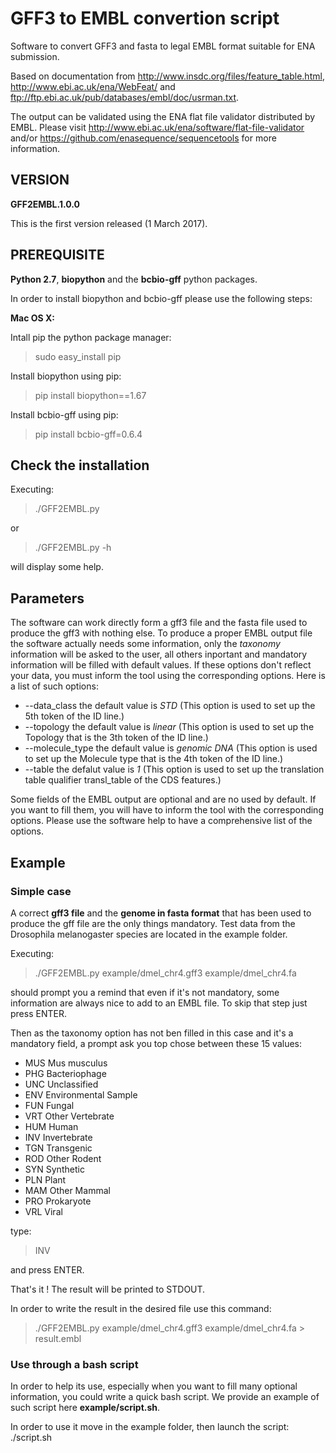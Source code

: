 GFF3 to EMBL convertion script
==============================

Software to convert GFF3 and fasta to legal EMBL format suitable for 
ENA submission.

Based on documentation from http://www.insdc.org/files/feature_table.html, http://www.ebi.ac.uk/ena/WebFeat/ and
ftp://ftp.ebi.ac.uk/pub/databases/embl/doc/usrman.txt.

The output can be validated using the ENA flat file validator distributed by EMBL. Please visit http://www.ebi.ac.uk/ena/software/flat-file-validator and/or https://github.com/enasequence/sequencetools for more information.

## VERSION 
**GFF2EMBL.1.0.0**

This is the first version released (1 March 2017). 

## PREREQUISITE

**Python 2.7**, **biopython** and the **bcbio-gff** python packages.

In order to install biopython and bcbio-gff please use the following steps:

**Mac OS X:**

 Intall pip the python package manager:
 >sudo easy_install pip 

 Install biopython using pip:
 >pip install biopython==1.67

 Install bcbio-gff using pip:
 >pip install bcbio-gff=0.6.4

## Check the installation

 Executing:
 >./GFF2EMBL.py
 
 or
 
 >./GFF2EMBL.py -h
 
will display some help.
 
## Parameters

The software can work directly form a gff3 file and the fasta file used to produce the gff3 with nothing else. 
To produce a proper EMBL output file the software actually needs some information, only the _taxonomy_ information will be asked to the user, all others inportant and mandatory information will be filled with default values. If these options don't reflect your data, you must inform the tool using the corresponding options. Here is a list of such options:

  - --data_class the default value is *STD* (This option is used to set up the 5th token of the ID line.)
  - --topology the default value is *linear* (This option is used to set up the Topology that is the 3th token of the ID line.)
  - --molecule_type the default value is *genomic DNA* (This option is used to set up the Molecule type that is the 4th token of the ID line.)
  - --table the defalut value is *1* (This option is used to set up the translation table qualifier transl_table of the CDS features.)
 

Some fields of the EMBL output are optional and are no used by default. If you want to fill them, you will have to inform the tool with the corresponding options. Please use the software help to have a comprehensive list of the options.


## Example

### Simple case

A correct **gff3 file** and the **genome in fasta format** that has been used to produce the gff file are the only things mandatory.
Test data from the Drosophila melanogaster species are located in the example folder.

 Executing:
 >./GFF2EMBL.py example/dmel_chr4.gff3 example/dmel_chr4.fa
 
 should prompt you a remind that even if it's not mandatory, some information are always nice to add to an EMBL file.
 To skip that step just press ENTER.
 
 Then as the taxonomy option has not ben filled in this case and it's a mandatory field, a prompt ask you top chose between these 15 values:
  - MUS	Mus musculus
  - PHG	Bacteriophage
  - UNC	Unclassified
  - ENV	Environmental Sample
  - FUN	Fungal
  - VRT	Other Vertebrate
  - HUM	Human
  - INV	Invertebrate
  - TGN	Transgenic
  - ROD	Other Rodent
  - SYN	Synthetic
  - PLN	Plant
  - MAM	Other Mammal
  - PRO	Prokaryote
  - VRL	Viral
 
 type:
 >INV

 and press ENTER.

 That's it ! The result will be printed to STDOUT.
 
 In order to write the result in the desired file use this command:
 
 >./GFF2EMBL.py example/dmel_chr4.gff3 example/dmel_chr4.fa > result.embl

### Use through a bash script

In order to help its use, especially when you want to fill many optional information, you could write a quick bash script. We provide an example of such script here **example/script.sh**.

In order to use it move in the example folder, then launch the script:
./script.sh



